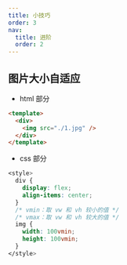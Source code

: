 ```yaml
---
title: 小技巧
order: 3
nav:
  title: 进阶
  order: 2
---
```


## 图片大小自适应

- html 部分

```html
<template>
  <div>
    <img src="./1.jpg" />
  </div>
</template>
```

- css 部分

```css
<style>
  div {
    display: flex;
    align-items: center;
  }
  /* vmin：取 vw 和 vh 较小的值 */
  /* vmax：取 vw 和 vh 较大的值 */
  img {
    width: 100vmin;
    height: 100vmin;
  }
</style>
```
